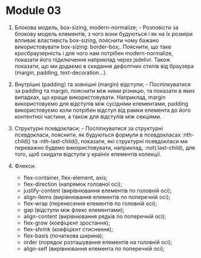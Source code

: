 # Module 03

1. Блокова модель, box-sizing, modern-normalize; - Розповісти за блокову модель елементів, з чого вони будуються і як на їх розміри впливає властивість box-sizing, пояснити чому бажано використовувати box-sizing: border-box;. Пояснити, що таке кросбраузерність і для чого нам потрібен modern-normalize, показати його підключення наприклад через jsdelivr. Також показати, що ми додаємо в скидання дефолтних стилів від браузера (margin, padding, text-decoration...).

2. Внутрішні (padding) та зовнішні (margin) відступи; - Поспілкуватися за padding та margin, пояснити між ними різницю, та показати в яких випадках, що краще використовувати. Наприклад, margin використовуємо для відступів між сусідніми елементами, padding використовуємо коли потрібен відступ від рамки елемента до його контентної частини, а також для відступів між секціями.

3. Структурні псевдокласи; - Поспілкуватися за структурні псевдокласи, пояснити, як будуються формули в псевдокласах :nth-child() та :nth-last-child(), показати, які структурні псевдокласи ми переважно будемо використовувати, наприклад, :not(:last-child), для того, щоб скидати відступи у країніх елементів колекції.

4. Флекси:
   - flex-container, flex-element, axis;
   - flex-direction (напрямок головної осі);
   - justify-content (вирівнювання елементів по головній осі);
   - align-items (вирівнювання елементів по поперечній осі);
   - flex-wrap (перенесення елементів по головній осі);
   - gap (відступи між флекс елементами);
   - align-content (вирівнювання рядків по поперечній осі);
   - flex-grow (коефіцієнт зростання);
   - flex-shrink (коефіцієнт стиснення);
   - flex-basis (початкова ширина);
   - order (порядок розташування елементів на головній осі);
   - align-self (вирівнювання елемента по поперечній осі);
